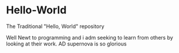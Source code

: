 # Hello-World
The Traditional "Hello, World" repository

Well Newt to programming and i adm seeking to learn from others by looking at their work.
AD supernova is so glorious
